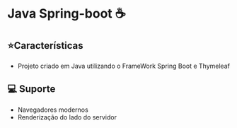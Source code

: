 # Java Spring-boot :coffee:

## :star:Características

* Projeto criado em Java utilizando o FrameWork Spring Boot e Thymeleaf

## :computer: Suporte

* Navegadores modernos 
* Renderização do lado do servidor

